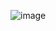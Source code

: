 ![image](https://user-images.githubusercontent.com/105444704/180611029-2402406e-9da6-45d9-9ac1-e71074e2fd97.png)

